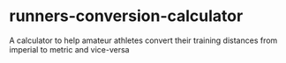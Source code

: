 # runners-conversion-calculator
A calculator to help amateur athletes convert their training distances from imperial to metric and vice-versa
